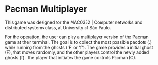 # Pacman Multiplayer

This game was designed for the MAC0352 | Computer networks and distributed systems class, at University of São Paulo.

For the operation, the user can play a multiplayer version of the Pacman game at their terminal. The goal is to collect the most possible pacdots (.) while running from the ghosts ('F' or 'f'). The game provides a initial ghost (F), that moves randomly, and the other players control the newly added ghosts (f). The player that initiates the game controls Pacman (C).
